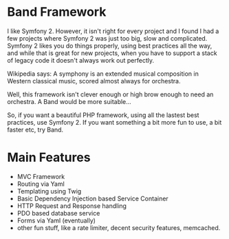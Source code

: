 Band Framework
==============

I like Symfony 2.
However, it isn't right for every project and I found I had a few projects where Symfony 2 was just too big, slow and complicated. Symfony 2 likes you do things properly, using best practices all the way, and while that is great for new projects, when you have to support a stack of legacy code it doesn't always work out perfectly. 

Wikipedia says: A symphony is an extended musical composition in Western classical music, scored almost always for orchestra.

Well, this framework isn't clever enough or high brow enough to need an orchestra. A Band would be more suitable...

So, if you want a beautiful PHP framework, using all the lastest best practices, use Symfony 2. If you want something a bit more fun to use, a bit faster etc, try Band.

Main Features
=============

- MVC Framework
- Routing via Yaml
- Templating using Twig
- Basic Dependency Injection based Service Container
- HTTP Request and Response handling
- PDO based database service
- Forms via Yaml (eventually)
- other fun stuff, like a rate limiter, decent security features, memcached.